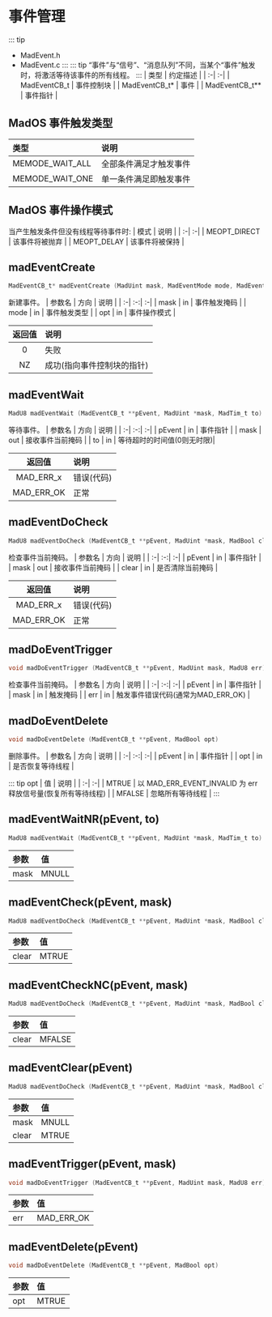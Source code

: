 # 事件管理
::: tip
- MadEvent.h
- MadEvent.c
:::
::: tip
“事件”与“信号”、“消息队列”不同，当某个“事件”触发时，将激活等待该事件的所有线程。
:::
| 类型 | 约定描述 |
| :-| :-|
| MadEventCB_t   | 事件控制块 |
| MadEventCB_t*  | 事件 |
| MadEventCB_t** | 事件指针 |

## MadOS 事件触发类型
| 类型 | 说明 |
| :-| :-|
| MEMODE_WAIT_ALL | 全部条件满足才触发事件 |
| MEMODE_WAIT_ONE | 单一条件满足即触发事件 |

## MadOS 事件操作模式
当产生触发条件但没有线程等待事件时: 
| 模式 | 说明 |
| :-| :-|
| MEOPT_DIRECT | 该事件将被抛弃 |
| MEOPT_DELAY  | 该事件将被保持 |

## madEventCreate
```c
MadEventCB_t* madEventCreate (MadUint mask, MadEventMode mode, MadEventOpt opt)
```
新建事件。
| 参数名 | 方向 | 说明 |
| :-| :-:| :-|
| mask | in | 事件触发掩码 |
| mode | in | 事件触发类型 |
| opt  | in | 事件操作模式 |

| 返回值 | 说明 |
| :-:| :-|
| 0  | 失败 |
| NZ | 成功(指向事件控制块的指针) |

## madEventWait
```c
MadU8 madEventWait (MadEventCB_t **pEvent, MadUint *mask, MadTim_t to)
```
等待事件。
| 参数名 | 方向 | 说明 |
| :-| :-:| :-|
| pEvent | in  | 事件指针 |
| mask   | out | 接收事件当前掩码 |
| to     | in  | 等待超时的时间值(0则无时限)|

| 返回值 | 说明 |
| :-:| :-|
| MAD_ERR_x  | 错误(代码) |
| MAD_ERR_OK | 正常 |

## madEventDoCheck
```c
MadU8 madEventDoCheck (MadEventCB_t **pEvent, MadUint *mask, MadBool clear)
```
检查事件当前掩码。
| 参数名 | 方向 | 说明 |
| :-| :-:| :-|
| pEvent | in  | 事件指针 |
| mask   | out | 接收事件当前掩码 |
| clear  | in  | 是否清除当前掩码 |

| 返回值 | 说明 |
| :-:| :-|
| MAD_ERR_x  | 错误(代码) |
| MAD_ERR_OK | 正常 |

## madDoEventTrigger
```c
void madDoEventTrigger (MadEventCB_t **pEvent, MadUint mask, MadU8 err)
```
检查事件当前掩码。
| 参数名 | 方向 | 说明 |
| :-| :-:| :-|
| pEvent | in | 事件指针 |
| mask   | in | 触发掩码 |
| err    | in | 触发事件错误代码(通常为MAD_ERR_OK) |

## madDoEventDelete
```c
void madDoEventDelete (MadEventCB_t **pEvent, MadBool opt)
```
删除事件。
| 参数名 | 方向 | 说明 |
| :-| :-:| :-|
| pEvent | in | 事件指针 |
| opt    | in | 是否恢复等待线程 |

::: tip opt
| 值 | 说明 |
| :-| :-|
| MTRUE  | 以 MAD_ERR_EVENT_INVALID 为 err 释放信号量(恢复所有等待线程) |
| MFALSE | 忽略所有等待线程 |
:::

## madEventWaitNR(pEvent, to)
```c
MadU8 madEventWait (MadEventCB_t **pEvent, MadUint *mask, MadTim_t to)
```
| 参数 | 值 |
| :-| :-|
| mask | MNULL |

## madEventCheck(pEvent, mask)
```c
MadU8 madEventDoCheck (MadEventCB_t **pEvent, MadUint *mask, MadBool clear)
```
| 参数 | 值 |
| :-| :-|
| clear | MTRUE |

## madEventCheckNC(pEvent, mask)
```c
MadU8 madEventDoCheck (MadEventCB_t **pEvent, MadUint *mask, MadBool clear)
```
| 参数 | 值 |
| :-| :-|
| clear | MFALSE |

## madEventClear(pEvent)
```c
MadU8 madEventDoCheck (MadEventCB_t **pEvent, MadUint *mask, MadBool clear)
```
| 参数 | 值 |
| :-| :-|
| mask  | MNULL |
| clear | MTRUE |

## madEventTrigger(pEvent, mask)
```c
void madDoEventTrigger (MadEventCB_t **pEvent, MadUint mask, MadU8 err)
```
| 参数 | 值 |
| :-| :-|
| err  | MAD_ERR_OK |

## madEventDelete(pEvent)
```c
void madDoEventDelete (MadEventCB_t **pEvent, MadBool opt)
```
| 参数 | 值 |
| :-| :-|
| opt | MTRUE |
